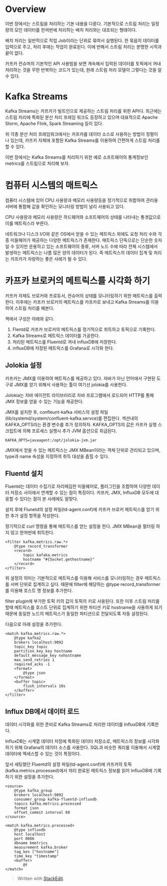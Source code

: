 # Overview

이번 장에서는 스트림을 처리하는 기본 내용을 다룬다. 기본적으로 스트림 처리는 일정량의 모인 데이터를 한꺼번에 처리하는 배치 처리와는 대조되는 형태이다. 

배치 처리는 일반적으로 작업 Job이라는 단위로 묶여서 실행된다. 한 묶음의 데이터를 입력으로 주고, 처리 후에는 작업이 완료된다. 이에 반해서 스트림 처리는 분명한 시작과 끝이 없다. 

카프카 컨슈머의 기본적인 API 사용법을 보면 계속해서 입력된 데이터를 토픽에서 꺼내 처리하는 것을 무한 반복하는 코드가 있는데, 원래 스트림 처리 모델이 그렇다는 것을 알 수 있다. 

# Kafka Streams

Kafka Streams는 카프카가 빌트인으로 제공하는 스트림 처리를 위한 API다. 최근에는 스트림 처리에 특화된 분산 처리 프레임 워크도 등장하고 있으며 대표적으로 Apache Storm, Apache Flink, Spark Streaming 등이 있다. 

위 각종 분산 처리 프레임워크에서는 카프카를 데이터 소스로 사용하는 방법이 정평이 나 있는데, 카프카 자체에 포함된 Kafka Streams를 이용하여 간편하게 스트림 처리를 할 수 있다. 

이번 장에서는 Kafka Streams를 처리하기 위한 예로 소프트웨어의 통계정보인 metrics를 스트림으로 처리해 보자.

# 컴퓨터 시스템의 매트릭스

컴퓨터 시스템에 있어 CPU 사용량과 메모리 사용량등을 정기적으로 취합하여 관리용 서버에 통합해 값을 확인하는 모니터링 방법이 널리 사용되고 있다. 

CPU 사용량과 메모리 사용량은 하드웨어와 소프트웨어의 상태를 나타내는 통곗값으로 이를 메트릭스라 부른다. 

네트워크나 디스크 I/O와 같은 OS에서 얻을 수 있는 메트릭스 외에도 요청 처리 수와 각종 미들웨어가 제공하는 다양한 메트릭스가 존재한다. 매트릭스 단독으로는 단순한 숫자일 수 있지만 운용하고 있는 소프트웨어의 종류, 서버 노드 수에 따라 전체 시스템에서 발생하는 메트릭스는 나름 많은 양의 데이터가 된다. 즉 메트릭스의 데이터 집계 및 처리는 카프카가 자랑하는 좋은 사례가 될 수 있다. 

# 카프카 브로커의 메트릭스를 시각화 하기 

카프카 자체도 브로커와 프로듀서, 컨슈머의 상태를 모니터링하기 위한 매트릭스를 출력한다. 이후에는 카프카 브로커의 메트릭스를 카프카로 보내고 Kafka Streams를 이용하여 스트림 처리를 해본다. 

책에서 구성은 아래와 같다. 

1. Flentd로 카프카 브로커의 메트릭스를 정기적으로 취득하고 토픽으로 기록한다. 
2. Kafka Streams로 메트릭스 데이터를 가공한다.
3. 처리된 메트릭스를 Fluentd로 꺼내 influxDB에 저장한다.
4. influxDB에 저장된 메트릭스를 Grafana로 시각화 한다. 

## Jolokia 설정

카프카는 JMX를 이용하여 메트릭스를 제공하고 있다. 자바가 아닌 언어에서 구현된 도구로 JMX를 얻기 위해서 사용하는 툴이 여기선 jolokia를 사용한다. 

Jolokia는 자바 에이전트 라이브러리로 자바 프로그램에서 로드되어 HTTP를 통해 JMX 정보를 얻을 수 있는 기능을 제공한다. 

JMX를 설치한 후, confleunt-kafka 서비스의 설정 파일 (lib/systemd/system/confluent-kafka.servce)를 편집한다. 섹션내의 KAFKA_OPTS라는 환경 변수를 추가 정의하자. KAFKA_OPTS의 값은 카프카 실행 스크립트에 의해 프로세스 실행시 추가 JVM 옵션으로 취급된다.

```
KAFKA_OPTS=javaagent:/opt/jolokia-jvm.jar
```

JMX에서 얻을 수 있는 메트릭스는 JMX MBean이라는 객체 단위로 관리되고 있으며, type과 name 속성을 지정하여 취득 대상을 좁힐 수 있다.

## Fluentd 설치

Fluentd는 데이터 수집기로 자리매김한 미들웨어로, 플러그인을 조합하여 다양한 데이터 저장소 사이에서 연계할 수 있는 점이 특징이다. 카프카, JMX, InfluxDB 모두에 대응할 수 있다는 점이 본 사례에도 알맞다. 

설치 후에 Flunetd의 설정 파일(td-agent.conf)에 카프카 브로커 메트릭스를 얻기 위한 추가 설정 항목을 작성한다. 

정기적으로 curl 명령을 통해 매트릭스를 얻는 설정을 한다. JMX MBean을 필터링 하지 않고 한꺼번에 취득한다. 

```
<filter kafka.metrics.raw.*>
	@type record_transformer
	<record>
		topic kafaka.metrics
		hostname "#{Socket.gethostname}"
	</record>
</filter>
```
위 설정의 의미는 기본적으로 메트릭스를 이용해 서비스를 모니터링하는 경우 메트릭스를 서버 단위로 집계하고 싶다. 때문에 filter에 해당하는 @type record_transformer를 이용해 호스트 명 정보를 추가한다.

filter plugin에 부가한 토픽 키의 값이 토픽의 키로 사용된다. 또한 이후 스트림 처리를 할때 메트릭스를 호스트 단위로 집계하기 위한 파티션 키로 hostname을 사용하게 되기 때문에 동일한 노드의 메트릭스가 동일한 파티션으로 전달되도록 자동 설정된다. 

다음으로 아래 설정을 추가한다. 

```
<match kafka.metrics.raw.*>
	@type kafka2
	brokers localhost:9092
	topic_key topic
	partition_key_key hostname
	default_message_key nohostname
	max_send_retries 1
	required_acks -1
	<format>
		@type json
	</format>
	<buffer topic>
		flush_intervals 10s
	</buffer>
</filter>
```

## Influx DB에서 데이터 로드

데이터 시각화를 위한 준비로 Kafka Streams로 처리한 데이터를 InfluxDB에 기록한다. 

InfluxDB는 시계열 데이터 저장에 특화된 데이터 저장소로, 메트릭스의 정보를 시각화 하기 위해 Grafana의 데이터 소스를 사용한다. SQL과 비슷한 쿼리를 이용해서 시계열 데이터에 엑세스할 수 있는 것이 특징이다. 

앞서 세팅했던 Fluentd의 설정 파일(td-agent.conf)에 카프카의 토픽(kafka.metrics.processed)에서 처리 완료된 메트릭스 정보를 읽어 InfluxDB에 기록하기 위한 설정을 추가한다. 

```
<source>
	@type kafka_group
	brokers localhost:9092
	consumer_group kafka-fluentd-influxdb
	topics kafka.metrics.processed
	format json
	offset_commit interval 60
</source>

<match kafka.metrics.processed>
	@type influxdb
	host localhost
	port 8086
	dbname kmetrics
	measurement kafka.broker
	tag_kes ["hostname"]
	time_key "timestamp"
	<buffer>
		@t
</match>

```



> Written with [StackEdit](https://stackedit.io/).
<!--stackedit_data:
eyJoaXN0b3J5IjpbLTkyNzE4Mzc2LDkzNDA4NzY4MCw4ODA2Nz
Q1NCwtMTA1MTg3MTE2LC0yMTAzODk4Nzk5LC0zMjc3MjE5MTQs
LTgzMzYwNjc4LC0yMDE2MjIzMjY4LDczMDk5ODExNl19
-->